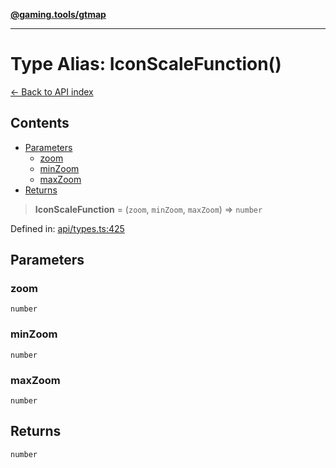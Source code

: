 [**@gaming.tools/gtmap**](README.md)

***

# Type Alias: IconScaleFunction()

[← Back to API index](./README.md)

## Contents

- [Parameters](#parameters)
  - [zoom](#zoom)
  - [minZoom](#minzoom)
  - [maxZoom](#maxzoom)
- [Returns](#returns)

> **IconScaleFunction** = (`zoom`, `minZoom`, `maxZoom`) => `number`

Defined in: [api/types.ts:425](https://github.com/gamingtools/gt-map/blob/456675b84d19e7c9d557294c3b19a4bb0dcd9d51/packages/gtmap/src/api/types.ts#L425)

## Parameters

### zoom

`number`

### minZoom

`number`

### maxZoom

`number`

## Returns

`number`
